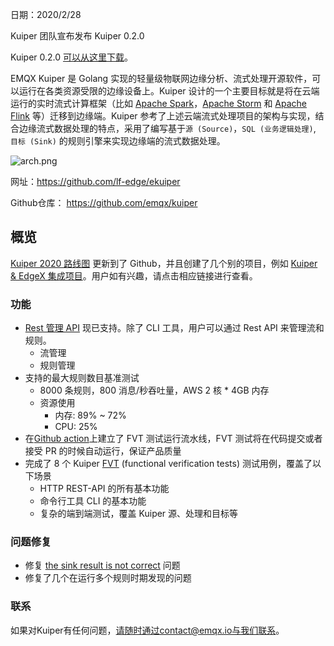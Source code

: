 日期：2020/2/28

Kuiper 团队宣布发布 Kuiper 0.2.0

Kuiper 0.2.0 [可以从这里下载](https://github.com/lf-edge/ekuiper/releases/tag/0.2.0)。

EMQX Kuiper 是 Golang 实现的轻量级物联网边缘分析、流式处理开源软件，可以运行在各类资源受限的边缘设备上。Kuiper 设计的一个主要目标就是将在云端运行的实时流式计算框架（比如 [Apache Spark](https://spark.apache.org/)，[Apache Storm](https://storm.apache.org/) 和 [Apache Flink](https://flink.apache.org/) 等）迁移到边缘端。Kuiper 参考了上述云端流式处理项目的架构与实现，结合边缘流式数据处理的特点，采用了编写基于`源 (Source)`，`SQL (业务逻辑处理)`, `目标 (Sink)` 的规则引擎来实现边缘端的流式数据处理。

![arch.png](https://assets.emqx.com/images/700907497d2735a42224591fb71a8d46.png)

网址：https://github.com/lf-edge/ekuiper

Github仓库： https://github.com/emqx/kuiper

## 概览

[Kuiper 2020 路线图](https://github.com/lf-edge/ekuiper/projects) 更新到了 Github，并且创建了几个别的项目，例如 [Kuiper & EdgeX 集成项目](https://github.com/lf-edge/ekuiper/projects/4)。用户如有兴趣，请点击相应链接进行查看。

### 功能

- [Rest 管理 API](https://github.com/lf-edge/ekuiper/blob/master/docs/en_US/restapi/overview.md) 现已支持。除了 CLI 工具，用户可以通过 Rest API 来管理流和规则。
  - 流管理
  - 规则管理
- 支持的最大规则数目基准测试
  - 8000 条规则，800 消息/秒吞吐量，AWS 2 核 * 4GB 内存
  - 资源使用
    - 内存: 89% ~ 72%
    - CPU: 25%
- 在[Github action](https://github.com/lf-edge/ekuiper/actions)上建立了 FVT 测试运行流水线，FVT 测试将在代码提交或者接受 PR 的时候自动运行，保证产品质量
- 完成了 8 个 Kuiper [FVT](https://github.com/lf-edge/ekuiper/tree/master/fvt_scripts) (functional verification tests) 测试用例，覆盖了以下场景
  - HTTP REST-API 的所有基本功能
  - 命令行工具 CLI 的基本功能
  - 复杂的端到端测试，覆盖 Kuiper 源、处理和目标等

### 问题修复

- 修复 [the sink result is not correct](https://github.com/lf-edge/ekuiper/issues/101) 问题
- 修复了几个在运行多个规则时期发现的问题

### 联系

如果对Kuiper有任何问题，请随时通过contact@emqx.io与我们联系。
